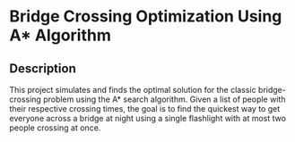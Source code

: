 # Bridge Crossing Optimization Using A* Algorithm

## Description
This project simulates and finds the optimal solution for the classic bridge-crossing problem using the A* search algorithm. Given a list of people with their respective crossing times, the goal is to find the quickest way to get everyone across a bridge at night using a single flashlight with at most two people crossing at once.



